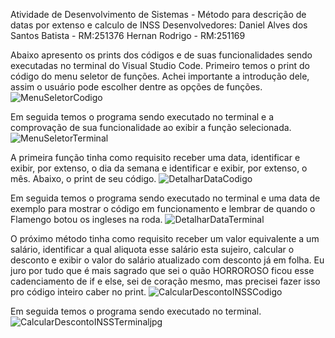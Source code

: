 Atividade de Desenvolvimento de Sistemas - Método para descrição de datas por extenso e calculo de INSS
Desenvolvedores:
Daniel Alves dos Santos Batista - RM:251376
Hernan Rodrigo - RM:251169

Abaixo apresento os prints dos códigos e de suas funcionalidades sendo executadas no terminal do Visual Studio Code.
Primeiro temos o print do código do menu seletor de funções. Achei importante a introdução dele, assim o usuário pode escolher dentre as opções de funções.
![MenuSeletorCodigo](https://github.com/user-attachments/assets/945b6fed-5cfc-4827-8cce-52f70b72a15a)

Em seguida temos o programa sendo executado no terminal e a comprovação de sua funcionalidade ao exibir a função selecionada.
![MenuSeletorTerminal](https://github.com/user-attachments/assets/26462b4d-7d4a-4df3-bd75-484f844d6a38)

A primeira função tinha como requisito receber uma data, identificar e exibir, por extenso, o dia da semana e identificar e exibir, por extenso, o mês. Abaixo, o print de seu código.
![DetalharDataCodigo](https://github.com/user-attachments/assets/de18261d-56f7-4feb-b604-8aaaf6f65917)

Em seguida temos o programa sendo executado no terminal e uma data de exemplo para mostrar o código em funcionamento e lembrar de quando o Flamengo botou os ingleses na roda.
![DetalharDataTerminal](https://github.com/user-attachments/assets/a7fe1cd5-41ad-4460-afbe-6f1c95a6ddd1)

O próximo método tinha como requisito receber um valor equivalente a um salário, identificar a qual aliquota esse salário esta sujeiro, calcular o desconto e exibir o valor do salário atualizado com desconto já em folha.
Eu juro por tudo que é mais sagrado que sei o quão HORROROSO ficou esse cadenciamento de if e else, sei de coração mesmo, mas precisei fazer isso pro código inteiro caber no print.
![CalcularDescontoINSSCodigo](https://github.com/user-attachments/assets/751f866a-6a2a-4aef-a583-936b41129fd9)

Em seguida temos o programa sendo executado no terminal.  
![CalcularDescontoINSSTerminaljpg](https://github.com/user-attachments/assets/36dfef44-78e8-4d0a-892c-442d94bc6ab7)


